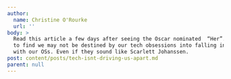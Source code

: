 ```yaml
---
author:
  name: Christine O'Rourke
  url: ''
body: >
  Read this article a few days after seeing the Oscar nominated  “Her”. Relieved
  to find we may not be destined by our tech obsessions into falling in love
  with our OSs. Even if they sound like Scarlett Johanssen.
post: content/posts/tech-isnt-driving-us-apart.md
parent: null
---
```



